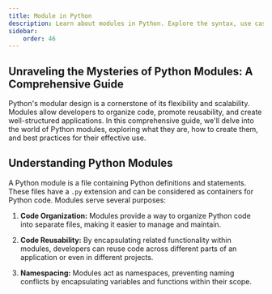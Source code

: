 ```yaml
---
title: Module in Python
description: Learn about modules in Python. Explore the syntax, use cases, and best practices associated with modules in Python. Modules are also known as libraries. 
sidebar: 
    order: 46
---
```


## Unraveling the Mysteries of Python Modules: A Comprehensive Guide

Python's modular design is a cornerstone of its flexibility and scalability. Modules allow developers to organize code, promote reusability, and create well-structured applications. In this comprehensive guide, we'll delve into the world of Python modules, exploring what they are, how to create them, and best practices for their effective use.

## Understanding Python Modules

A Python module is a file containing Python definitions and statements. These files have a `.py` extension and can be considered as containers for Python code. Modules serve several purposes:

1. **Code Organization:** Modules provide a way to organize Python code into separate files, making it easier to manage and maintain.

2. **Code Reusability:** By encapsulating related functionality within modules, developers can reuse code across different parts of an application or even in different projects.

3. **Namespacing:** Modules act as namespaces, preventing naming conflicts by encapsulating variables and functions within their scope.
